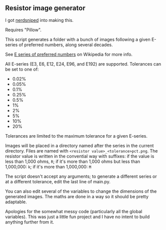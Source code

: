 ## Resistor image generator

I got [nerdsniped](https://xkcd.com/356/) into making this.

Requires "Pillow".

This script generates a folder with a bunch of images following a given E-series of preferred numbers, along several decades.

See [E series of preferred numbers](https://en.wikipedia.org/wiki/E_series_of_preferred_numbers) on Wikipedia for more info.

All E-series (E3, E6, E12, E24, E96, and E192) are supported. Tolerances can be set to one of:

- 0.02%
- 0.05%
- 0.1%
- 0.25%
- 0.5%
- 1%
- 2%
- 5%
- 10%
- 20%

Tolerances are limited to the maximum tolerance for a given E-series.

Images will be placed in a directory named after the series in the current directory. Files are named with `<resistor value>_<tolerance>pct.png`. The resistor value is written in the convential way with suffixes: if the value is less than 1,000 ohms, `R`; if it's more than 1,000 ohms but less than 1,000,000: `k`; if it's more than 1,000,000: `M`

The script doesn't accept any arguments; to generate a different series or at a different tolerance, edit the last line of main.py.

You can also edit several of the variables to change the dimensions of the generated images. The maths are done in a way so it should be pretty adaptable.

Apologies for the somewhat messy code (particularly all the global variables). This was just a little fun project and I have no intent to build anything further from it.

